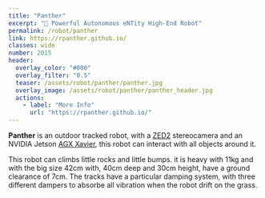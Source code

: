 ```yaml
---
title: "Panther"
excerpt: "🐆 Powerful Autonomous eNTity High-End Robot"
permalink: /robot/panther
link: https://rpanther.github.io/
classes: wide
number: 2015
header:
  overlay_color: "#000"
  overlay_filter: "0.5"
  teaser: /assets/robot/panther/panther.jpg
  overlay_image: /assets/robot/panther/panther_header.jpg
  actions:
    - label: "More Info"
      url: "https://rpanther.github.io/"
---
```


**Panther** is an outdoor tracked robot, with a [ZED2](https://www.stereolabs.com/zed-2/) stereocamera and an NVIDIA Jetson [AGX Xavier](https://developer.nvidia.com/embedded/jetson-agx-xavier-developer-kit), this robot can interact with all objects around it.

This robot can climbs little rocks and little bumps. it is heavy with 11kg and with the big size 42cm with, 40cm deep and 30cm height, have a ground clearance of 7cm. The tracks have a particular damping system, with three different dampers to absorbe all vibration when the robot drift on the grass.
